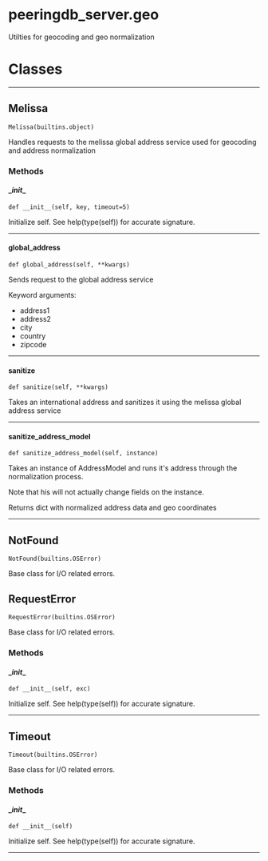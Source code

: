 # peeringdb_server.geo

Utilties for geocoding and geo normalization

# Classes
---

## Melissa

```
Melissa(builtins.object)
```

Handles requests to the melissa global address
service used for geocoding and address normalization


### Methods

#### \__init__
`def __init__(self, key, timeout=5)`

Initialize self.  See help(type(self)) for accurate signature.

---
#### global_address
`def global_address(self, **kwargs)`

Sends request to the global address service

Keyword arguments:

- address1
- address2
- city
- country
- zipcode

---
#### sanitize
`def sanitize(self, **kwargs)`

Takes an international address and sanitizes it
using the melissa global address service

---
#### sanitize_address_model
`def sanitize_address_model(self, instance)`

Takes an instance of AddressModel and
runs it's address through the normalization
process.

Note that his will not actually change fields
on the instance.

Returns dict with normalized address data and
geo coordinates

---

## NotFound

```
NotFound(builtins.OSError)
```

Base class for I/O related errors.


## RequestError

```
RequestError(builtins.OSError)
```

Base class for I/O related errors.


### Methods

#### \__init__
`def __init__(self, exc)`

Initialize self.  See help(type(self)) for accurate signature.

---

## Timeout

```
Timeout(builtins.OSError)
```

Base class for I/O related errors.


### Methods

#### \__init__
`def __init__(self)`

Initialize self.  See help(type(self)) for accurate signature.

---
